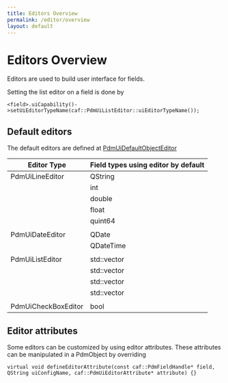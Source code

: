 ```yaml
---
title: Editors Overview
permalink: /editor/overview
layout: default
---
```


# Editors Overview
Editors are used to build user interface for fields.

Setting the list editor on a field is done by

`<field>.uiCapability()->setUiEditorTypeName(caf::PdmUiListEditor::uiEditorTypeName());`

## Default editors

The default editors are defined at [PdmUiDefaultObjectEditor](https://github.com/OPM/ResInsight/blob/b87c5fb8c86a86f9e9335ff7604f7c9d08102c22/Fwk/AppFwk/cafUserInterface/cafPdmUiDefaultObjectEditor.cpp#L52-L65)


| Editor Type | Field types using editor by default
| ------------------------ | -------------
| PdmUiLineEditor | QString
| | int
| | double
| | float
| | quint64
| |
| PdmUiDateEditor | QDate
| | QDateTime
| |
| PdmUiListEditor | std::vector<QString>
| | std::vector<int>
| | std::vector<unsigned int>
| | std::vector<float>
| |
| PdmUiCheckBoxEditor | bool

## Editor attributes
Some editors can be customized by using editor attributes. These attributes can be manipulated in a PdmObject by overriding

`virtual void defineEditorAttribute(const caf::PdmFieldHandle* field, QString uiConfigName, caf::PdmUiEditorAttribute* attribute) {}`
